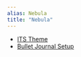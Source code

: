 ```yaml
---
alias: Nebula
title: "Nebula"
---
```


- [ITS Theme](3_Nebula/ITS-Theme/ITST_ITS-Theme.md)
- [Bullet Journal Setup](3_Nebula/Setup_Bullet-Journal.md)